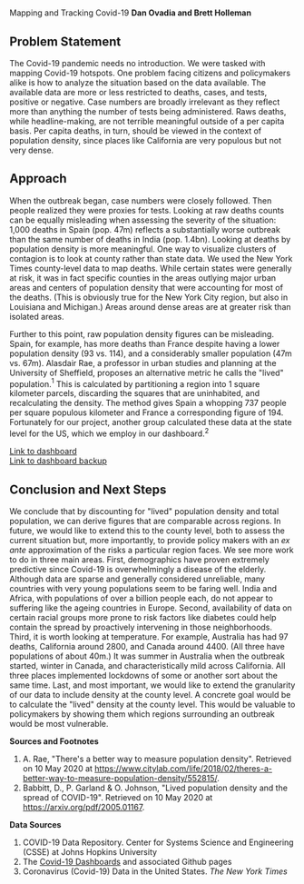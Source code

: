 #
Mapping and Tracking Covid-19 
**Dan Ovadia and Brett Holleman**

## Problem Statement 
The Covid-19 pandemic needs no introduction. We were tasked with mapping Covid-19 hotspots. One problem facing citizens and policymakers alike is how to analyze the situation based on the data available. The available data are more or less restricted to deaths, cases, and tests, positive or negative. Case numbers are broadly irrelevant as they reflect more than anything the number of tests being administered. Raws deaths, while headline-making, are not terrible meaningful outside of a per capita basis. Per capita deaths, in turn, should be viewed in the context of population density, since places like California are very populous but not very dense. 

## Approach 
When the outbreak began, case numbers were closely followed. Then people realized they were proxies for tests. Looking at raw deaths counts can be equally misleading when assessing the severity of the situation: 1,000 deaths in Spain (pop. 47m) reflects a substantially worse outbreak than the same number of deaths in India (pop. 1.4bn). Looking at deaths by population density is more meaningful. One way to visualize clusters of contagion is to look at county rather than state data. We used the New York Times county-level data to map deaths. While certain states were generally at risk, it was in fact specific counties in the areas outlying major urban areas and centers of population density that were accounting for most of the deaths. (This is obviously true for the New York City region, but also in Louisiana and Michigan.) Areas around dense areas are at greater risk than isolated areas. 

Further to this point, raw population density figures can be misleading. Spain, for example, has more deaths than France despite having a lower population density (93 vs. 114), and a considerably smaller population (47m vs. 67m). Alasdair Rae, a professor in urban studies and planning at the University of Sheffield, proposes an alternative metric he calls the "lived" population.$^1$ This is calculated by partitioning a region into 1 square kilometer parcels, discarding the squares that are uninhabited, and recalculating the density. The method gives Spain a whopping 737 people per square populous kilometer and France a corresponding figure of 194. Fortunately for our project, another group calculated these data at the state level for the US, which we employ in our dashboard.$^2$ 

[Link to dashboard](https://covid-hotspots-ga-dsi-la-11.herokuapp.com/) <br>
[Link to dashboard backup](https://peaceful-reaches-40141.herokuapp.com/)

## Conclusion and Next Steps
We conclude that by discounting for "lived" population density and total population, we can derive figures that are comparable across regions. In future, we would like to extend this to the county level, both to assess the current situation but, more importantly, to provide policy makers with an *ex ante* approximation of the risks a particular region faces. We see more work to do in three main areas. First, demographics have proven extremely predictive since Covid-19 is overwhelmingly a disease of the elderly. Although data are sparse and generally considered unreliable, many countries with very young populations seem to be faring well. India and Africa, with populations of over a billion people each, do not appear to suffering like the ageing countries in Europe. Second, availability of data on certain racial groups more prone to risk factors like diabetes could help contain the spread by proactively intervening in those neighborhoods.  Third, it is worth looking at temperature. For example, Australia has had 97 deaths, California around 2800, and Canada around 4400. (All three have populations of about 40m.) It was summer in Australia when the outbreak started, winter in Canada, and characteristically mild across California. All three places implemented lockdowns of some or another sort about the same time. Last, and most important, we would like to extend the granularity of our data to include density at the county level. A concrete goal would be to calculate the "lived" density at the county level. This would be valuable to policymakers by showing them which regions surrounding an outbreak would be most vulnerable. 


**Sources and Footnotes**
1. A. Rae, "There's a better way to measure population density". Retrieved on 10 May 2020 at https://www.citylab.com/life/2018/02/theres-a-better-way-to-measure-population-density/552815/. 
2. Babbitt, D., P. Garland & O. Johnson, "Lived population density and the spread of COVID-19". Retrieved on 10 May 2020 at https://arxiv.org/pdf/2005.01167. 
 
**Data Sources**
1. COVID-19 Data Repository. Center for Systems Science and Engineering (CSSE) at Johns Hopkins University
2. The [Covid-19 Dashboards](https://covid19dashboards.com) and associated Github pages
3. Coronavirus (Covid-19) Data in the United States. *The New York Times*
